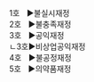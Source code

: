 <link rel="stylesheet" href="../../.res/darkmode.css">  


1호ㅤ▶불실시재정  
2호ㅤ▶불충족재정  
3호ㅤ▶공익재정  
ㄴ3호▶비상업공익재정  
4호ㅤ▶불공정재정  
5호ㅤ▶의약품재정  















